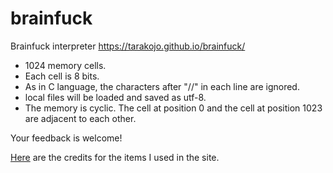 # brainfuck

Brainfuck interpreter https://tarakojo.github.io/brainfuck/  

* 1024 memory cells.
* Each cell is 8 bits.
* As in C language, the characters after "//" in each line are ignored.
* local files will be loaded and saved as utf-8.  
* The memory is cyclic. The cell at position 0 and the cell at position 1023 are adjacent to each other.

Your feedback is welcome!  

[Here](https://github.com/tarakojo/brainfuck/blob/main/credit.md) are the credits for the items I used in the site.
